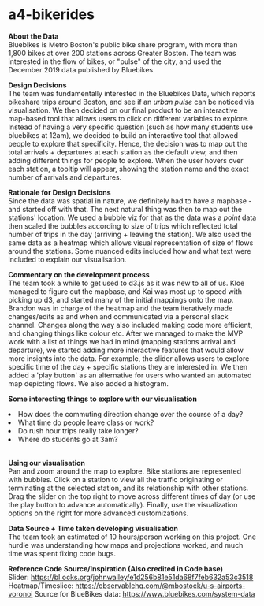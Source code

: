 # a4-bikerides
<b> About the Data </b><br>
Bluebikes is Metro Boston's public bike share program, with more than 1,800 bikes at over 200 stations across Greater Boston. 
The team was interested in the flow of bikes, or "pulse" of the city, and used the December 2019 data published by Bluebikes.

<b> Design Decisions </b><br>
The team was fundamentally interested in the Bluebikes Data, which reports bikeshare trips around Boston, and see if an <i> urban pulse</i> can be noticed via visualisation. 
We then decided on our final product to be an interactive map-based tool that allows users to click on different variables to explore. Instead of having a very specific question (such as how many students use bluebikes at 12am), we decided to build an interactive tool that allowed people to explore that specificity. Hence, the decision was to map out the total arrivals + departures at each station as the default view, and then adding different things for people to explore. When the user hovers over each station, a tooltip will appear, showing the station name and the exact number of arrivals and departures. 

<b> Rationale for Design Decisions </b><br>
Since the data was spatial in nature, we definitely had to have a mapbase - and started off with that.
The next natural thing was then to map out the stations' location. We used a bubble viz for that as the data was a <i>point</i> data then scaled the bubbles according to size of trips which reflected total number of trips in the day (arriving + leaving the station). We also used the same data as a heatmap which allows visual representation of size of flows around the stations. 
Some nuanced edits included how and what text were included to explain our visualisation. 

<b> Commentary on the development process </b><br>
The team took a while to get used to d3.js as it was new to all of us. Kloe managed to figure out the mapbase, and Kai was most up to speed with picking up d3, and started many of the initial mappings onto the map. Brandon was in charge of the heatmap and the team iteratively made changes/edits as and when and communicated via a personal slack channel. Changes along the way also included making code more efficient, and changing things like colour etc. After we managed to make the MVP work with a list of things we had in mind (mapping stations arrival and departure), we started adding more interactive features that would allow more insights into the data. For example, the slider allows users to explore specific time of the day + specific stations they are interested in. We then added a 'play button' as an alternative for users who wanted an automated map depicting flows. We also added a histogram. <br>


<b> Some interesting things to explore with our visualisation </b>
<li> How does the commuting direction change over the course of a day? </li>
<li> What time do people leave class or work? </li>
<li> Do rush hour trips really take longer? </li>
<li> Where do students go at 3am? </li><br>

<b> Using our visualisation </b><br>
Pan and zoom around the map to explore. Bike stations are represented with bubbles. Click on a station to view all the traffic originating or terminating at the selected station, and its relationship with other stations. Drag the slider on the top right to move across different times of day (or use the play button to advance automatically). Finally, use the visualization options on the right for more advanced customizations.

<b> Data Source + Time taken developing visualisation </b><br>
The team took an estimated of 10 hours/person working on this project. One hurdle was understanding how maps and projections worked, and much time was spent fixing code bugs.


<b> Reference Code Source/Inspiration (Also credited in Code base) </b><br>
Slider: https://bl.ocks.org/johnwalley/e1d256b81e51da68f7feb632a53c3518<br>
Heatmap/Timeslice: https://observablehq.com/@mbostock/u-s-airports-voronoi
Source for BlueBikes data: https://www.bluebikes.com/system-data





